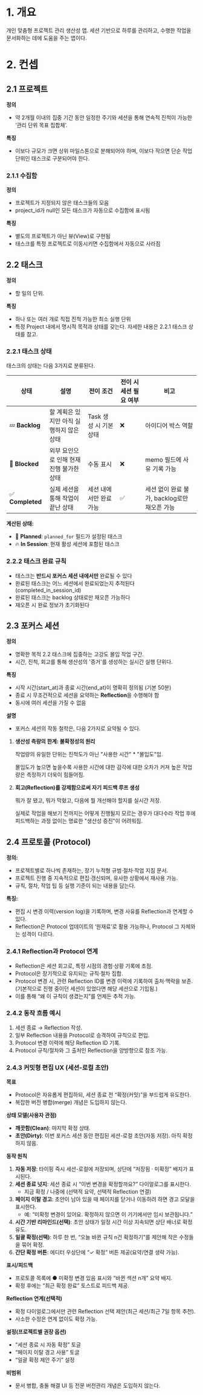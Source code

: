 # 1. 개요

개인 맞춤형 프로젝트 관리 생산성 앱. 세션 기반으로 하루를 관리하고, 수행한 작업을 문서화하는 데에 도움을 주는 앱이다.

# 2. 컨셉

## 2.1 프로젝트

**정의**

- 약 2개월 이내의 집중 기간 동안 일정한 주기와 세션을 통해 연속적 진척이 가능한 ‘관리 단위 목표 집합체’.

**특징**

- 이보다 규모가 크면 상위 마일스톤으로 분해되어야 하며, 이보다 작으면 단순 작업 단위인 태스크로 구분되어야 한다.

### 2.1.1 수집함

**정의**

- 프로젝트가 지정되지 않은 태스크들의 모음
- project_id가 null인 모든 태스크가 자동으로 수집함에 표시됨

**특징**

- 별도의 프로젝트가 아닌 뷰(View)로 구현됨
- 태스크를 특정 프로젝트로 이동시키면 수집함에서 자동으로 사라짐

## 2.2 태스크

**정의**

- 할 일의 단위.

**특징**

- 하나 또는 여러 개로 직접 진척 가능한 최소 실행 단위
- 특정 Project 내에서 명시적 목적과 상태를 갖는다. 자세한 내용은 2.2.1 태스크 상태를 참고.

### 2.2.1 태스크 상태

태스크의 상태는 다음 3가지로 분류된다.

| 상태             | 설명                                     | 전이 조건               | 전이 시 세션 필요 여부 | 비고                                         |
| ---------------- | ---------------------------------------- | ----------------------- | ---------------------- | -------------------------------------------- |
| 💤 **Backlog**   | 할 계획은 있지만 아직 실행하지 않은 상태 | Task 생성 시 기본 상태  | ❌                     | 아이디어 박스 역할                           |
| 🚫 **Blocked**   | 외부 요인으로 인해 현재 진행 불가한 상태 | 수동 표시               | ❌                     | memo 필드에 사유 기록 가능                   |
| ✅ **Completed** | 실제 세션을 통해 작업이 끝난 상태        | 세션 내에서만 완료 가능 | ✅                     | 세션 없이 완료 불가, backlog로만 재오픈 가능 |

**계산된 상태:**

- 📆 **Planned**: `planned_for` 필드가 설정된 태스크
- 🔥 **In Session**: 현재 활성 세션에 포함된 태스크

### 2.2.2 태스크 완료 규칙

- 태스크는 **반드시 포커스 세션 내에서만** 완료될 수 있다
- 완료된 태스크는 어느 세션에서 완료되었는지 추적된다 (completed_in_session_id)
- 완료된 태스크는 backlog 상태로만 재오픈 가능하다
- 재오픈 시 완료 정보가 초기화된다

## 2.3 포커스 세션

**정의**

- 명확한 목적 2.2 태스크에 집중하는 고강도 몰입 작업 구간.
- 시간, 진척, 회고를 통해 생산성의 '증거'를 생성하는 실시간 실행 단위다.

**특징**

- 시작 시간(start_at)과 종료 시간(end_at)이 명확히 정의됨 (기본 50분)
- 종료 시 무조건적으로 세션을 요약하는 **Reflection**을 수행해야 함
- 동시에 여러 세션을 가질 수 없음

**설명**

- 포커스 세션의 작동 철학은, 다음 2가지로 요약될 수 있다.

1. **생산성 측량의 한계: 불확정성의 원리**

   작업량의 유일한 단위는 진척도가 아닌 "사용한 시간" \* "몰입도"임.

   몰입도가 높으면 높을수록 사용한 시간에 대한 감각에 대한 오차가 커져 높은 작업량은 측정하기 더욱이 힘들어짐.

2. **회고(Reflection)를 강제함으로써 자기 피드백 루프 생성**

   뭐가 잘 됐고, 뭐가 막혔고, 다음에 뭘 개선해야 할지를 실시간 저장.

   실제로 작업을 해보기 전까지는 어떻게 진행될지 모르는 경우가 대다수라
   작업 후에 피드백하는 과정 없이는 명료한 "생산성 증진"이 어려워짐.

## 2.4 프로토콜 (Protocol)

**정의:**

- 프로젝트별로 하나씩 존재하는, 장기 누적형 규범·절차·작업 지침 문서.
- 프로젝트 진행 중 지속적으로 편집·갱신되며, 유사한 상황에서 재사용 가능.
- 규칙, 절차, 작업 팁 등 실행 기준이 되는 내용을 담는다.

**특징:**

- 편집 시 변경 이력(version log)을 기록하며, 변경 사유를 Reflection과 연계할 수 있다.
- Reflection은 Protocol 업데이트의 ‘원재료’로 활용 가능하나, Protocol 그 자체와는 성격이 다르다.

### 2.4.1 Reflection과 Protocol 연계

- Reflection은 세션 회고로, 특정 시점의 경험·상황 기록에 초점.
- Protocol은 장기적으로 유지되는 규칙·절차 집합.
- Protocol 변경 시, 관련 Reflection ID를 변경 이력에 기록하여 출처·맥락을 보존. (기본적으로 진행 중이던 세션이 있었다면 해당 세션으로 기입됨.)
- 이를 통해 “왜 이 규칙이 생겼는지”를 언제든 추적 가능.

### 2.4.2 동작 흐름 예시

1. 세션 종료 → Reflection 작성.
2. 일부 Reflection 내용을 Protocol로 승격하여 규칙으로 편입.
3. Protocol 변경 이력에 해당 Reflection ID 기록.
4. Protocol 규칙/절차와 그 출처인 Reflection을 양방향으로 참조 가능.

### 2.4.3 커밋형 편집 UX (세션-로컬 초안)

**목표**

- Protocol은 자유롭게 편집하되, 세션 종료 전 “확정(커밋)”을 부드럽게 유도한다.
- 복잡한 버전 병합(merge) 개념은 도입하지 않는다.

**상태 모델(사용자 관점)**

- **깨끗함(Clean)**: 마지막 확정 상태.
- **초안(Dirty)**: 이번 포커스 세션 동안 편집된 세션-로컬 초안(자동 저장). 아직 확정하지 않음.

**동작 원칙**

1. **자동 저장**: 타이핑 즉시 세션-로컬에 저장되며, 상단에 “저장됨 · 미확정” 배지가 표시된다.
2. **세션 종료 넛지**: 세션 종료 시 “이번 변경을 확정할까요?” 다이얼로그를 표시한다.
   - 지금 확정 / 나중에 (선택적 요약, 선택적 Reflection 연결)
3. **페이지 이탈 경고**: 초안이 남아 있을 때 페이지를 닫거나 이동하려 하면 경고 모달을 표시한다.
   - 예: “미확정 변경이 있어요. 확정하지 않으면 이 기기에서만 임시 보관됩니다.”
4. **시간 기반 리마인드(선택)**: 초안 상태가 일정 시간 이상 지속되면 상단 배너로 확정 유도.
5. **일괄 확정(선택)**: 하루 한 번, “오늘 바뀐 규칙 n건 확정하기”를 제안해 작은 수정들을 묶어 확정.
6. **간단 확정 버튼**: 에디터 우상단에 “✓ 확정” 버튼 제공(요약/연결 생략 가능).

**표시/피드백**

- 프로토콜 목록에 ● 미확정 변경 있음 표시와 “바뀐 섹션 n개” 요약 배지.
- 확정 후에는 “최근 확정 완료” 토스트로 피드백 제공.

**Reflection 연계(선택적)**

- 확정 다이얼로그에서만 관련 Reflection 선택 제안(최근 세션/최근 7일 항목 추천).
- 사소한 수정은 연계 없이도 확정 가능.

**설정(프로젝트별 권장 옵션)**

- “세션 종료 시 자동 확정” 토글
- “페이지 이탈 경고 사용” 토글
- “일괄 확정 제안 주기” 설정

**비범위**

- 문서 병합, 충돌 해결 UI 등 전문 버전관리 개념은 도입하지 않는다.
